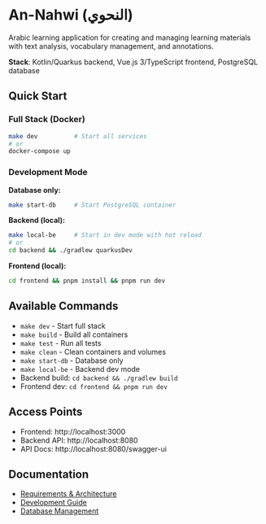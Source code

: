 # An-Nahwi (النحوي)

Arabic learning application for creating and managing learning materials with text analysis, vocabulary management, and annotations.

**Stack**: Kotlin/Quarkus backend, Vue.js 3/TypeScript frontend, PostgreSQL database

## Quick Start

### Full Stack (Docker)
```bash
make dev          # Start all services
# or
docker-compose up
```

### Development Mode

**Database only:**
```bash
make start-db     # Start PostgreSQL container
```

**Backend (local):**
```bash
make local-be     # Start in dev mode with hot reload
# or
cd backend && ./gradlew quarkusDev
```

**Frontend (local):**
```bash
cd frontend && pnpm install && pnpm run dev
```

## Available Commands

- `make dev` - Start full stack
- `make build` - Build all containers  
- `make test` - Run all tests
- `make clean` - Clean containers and volumes
- `make start-db` - Database only
- `make local-be` - Backend dev mode
- Backend build: `cd backend && ./gradlew build`
- Frontend dev: `cd frontend && pnpm run dev`

## Access Points

- Frontend: http://localhost:3000
- Backend API: http://localhost:8080
- API Docs: http://localhost:8080/swagger-ui

## Documentation

- [Requirements & Architecture](docs/architecture/)
- [Development Guide](docs/development/)
- [Database Management](docs/database/)